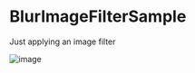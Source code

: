 # BlurImageFilterSample

Just applying an image filter

![image](https://user-images.githubusercontent.com/3691498/81314878-92da6f00-90c4-11ea-9848-0f45881f0d83.png)

